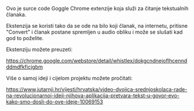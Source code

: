 Ovo je surce code Goggle Chrome extenzije koja služi za čitanje tekstualnih članaka.

Ekstenzija se koristi tako da se ode na bilo koji članak, na internetu, pritisne "Convert" i članak postane spremljen u audio obliku i može se slušati kad god to poželite.

Ekstenziju možete preuzeti:

https://chrome.google.com/webstore/detail/whistlex/dokgcndnejoflhcenndddmdfkficjgbm

Više o samoj ideji i cijelom projektu možete pročitati:

https://www.jutarnji.hr/vijesti/hrvatska/video-dvojica-srednjoskolaca-rade-na-revolucionarnoj-ideji-njihova-aplikacija-pretvara-tekst-u-govor-evo-kako-smo-dosli-do-ove-ideje-10069153
